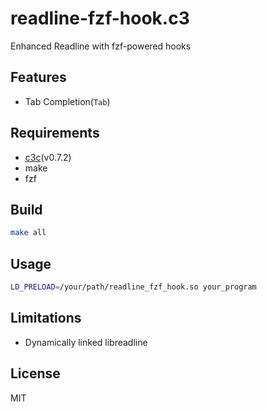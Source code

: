 # readline-fzf-hook.c3
Enhanced Readline with fzf-powered hooks

## Features
- Tab Completion(`Tab`)

## Requirements
- [c3c](https://github.com/c3lang/c3c)(v0.7.2)
- make
- fzf

## Build
```sh
make all
```

## Usage
```sh
LD_PRELOAD=/your/path/readline_fzf_hook.so your_program
```

## Limitations
- Dynamically linked libreadline

## License
MIT
